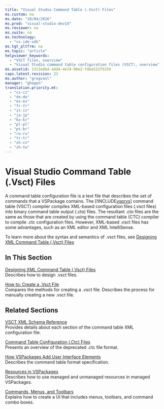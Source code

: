 ```yaml
---
title: "Visual Studio Command Table (.Vsct) Files"
ms.custom: na
ms.date: "10/04/2016"
ms.prod: "visual-studio-dev14"
ms.reviewer: na
ms.suite: na
ms.technology: 
  - "vs-ide-sdk"
ms.tgt_pltfrm: na
ms.topic: "article"
helpviewer_keywords: 
  - "VSCT files, overview"
  - "Visual Studio command table configuration files (VSCT), overview"
ms.assetid: 1313adb4-add4-4e74-90e2-f4be522f5259
caps.latest.revision: 22
ms.author: "gregvanl"
manager: "ghogen"
translation.priority.mt: 
  - "cs-cz"
  - "de-de"
  - "es-es"
  - "fr-fr"
  - "it-it"
  - "ja-jp"
  - "ko-kr"
  - "pl-pl"
  - "pt-br"
  - "ru-ru"
  - "tr-tr"
  - "zh-cn"
  - "zh-tw"
---
```

# Visual Studio Command Table (.Vsct) Files
A command table configuration file is a text file that describes the set of commands that a VSPackage contains. The [!INCLUDE[vsprvs](../codequality/includes/vsprvs_md.md)] command table (VSCT) compiler compiles XML-based configuration files (.vsct files) into binary command table output (.cto) files. The resultant .cto files are the same as those that are created by using the command table (CTC) compiler to compile .ctc configuration files. However, XML-based .vsct files has some advantages, such as an XML editor and XML IntelliSense.  
  
 To learn more about the syntax and semantics of .vsct files, see [Designing XML Command Table (.Vsct) Files](../extensibility/designing-xml-command-table--.vsct--files.md)  
  
## In This Section  
 [Designing XML Command Table (.Vsct) Files](../extensibility/designing-xml-command-table--.vsct--files.md)  
 Describes how to design .vsct files.  
  
 [How to: Create a .Vsct File](../extensibility/how-to--create-a-.vsct-file.md)  
 Compares the methods for creating a .vsct file. Describes the process for manually creating a new .vsct file.  
  
## Related Sections  
 [VSCT XML Schema Reference](../extensibility/vsct-xml-schema-reference.md)  
 Provides details about each section of the command table XML configuration file.  
  
 [Command Table Configuration (.Ctc) Files](http://msdn.microsoft.com/3413dda1-f372-4669-bcf0-c64d3463842c)  
 Presents an overview of the deprecated .ctc file format.  
  
 [How VSPackages Add User Interface Elements](../extensibility/how-vspackages-add-user-interface-elements.md)  
 Describes the command table format specification.  
  
 [Resources in VSPackages](../extensibility/resources-in-vspackages.md)  
 Describes how to use managed and unmanaged resources in managed VSPackages.  
  
 [Commands, Menus, and Toolbars](../extensibility/commands--menus--and-toolbars.md)  
 Explains how to create a UI that includes menus, toolbars, and command combo boxes.